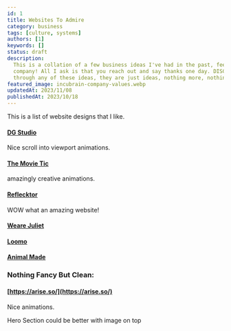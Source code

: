 ```yaml
---
id: 1
title: Websites To Admire
category: business
tags: [culture, systems]
authors: [1]
keywords: []
status: draft
description:
  This is a collation of a few business ideas I've had in the past, feel use one and start your own
  company! All I ask is that you reach out and say thanks one day. DISCLAIMER - We have not though
  through any of these ideas, they are just ideas, nothing more, nothing less.
featured_image: incubrain-company-values.webp
updatedAt: 2023/11/08
publishedAt: 2023/10/18
---
```


This is a list of website designs that I like.

#### [DG Studio](https://www.dgstudio.com/)

Nice scroll into viewport animations.

#### [The Movie Tic](https://themovetic.com/)

amazingly creative animations.

#### [Reflecktor](https://reflektor.digital/)

WOW what an amazing website!

#### [Weare Juliet](https://www.wearejuliet.com/)

#### [Loomo](https://loomo.ca/)

#### [Animal Made](https://animalmade.com/)

### Nothing Fancy But Clean:

#### [https://arise.so/](https://arise.so/)

Nice animations.

Hero Section could be better with image on top

